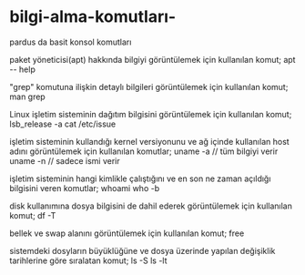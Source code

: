 # bilgi-alma-komutları-
pardus da basit konsol komutları

paket yöneticisi(apt) hakkında bilgiyi görüntülemek için kullanılan komut;
  apt -- help
  
"grep" komutuna ilişkin detaylı bilgileri görüntülemek için kullanılan komut;
  man grep
  
Linux işletim sisteminin dağıtım bilgisini görüntülemek için kullanılan komut;
  lsb_release -a
  cat /etc/issue
  
işletim sisteminin kullandığı kernel versiyonunu ve ağ içinde kullanılan host adını görüntülemek için kullanılan komutlar;
  uname -a // tüm bilgiyi verir
  uname -n // sadece ismi verir
  
işletim sisteminin hangi kimlikle çalıştığını ve en son ne zaman açıldığı bilgisini veren komutlar;
  whoami
  who -b
  
disk kullanımına dosya bilgisini de dahil ederek görüntülemek için kullanılan komut;
  df -T
  
bellek ve swap alanını görüntülemek için kullanılan komut;
  free
  
sistemdeki dosyların büyüklüğüne ve dosya üzerinde yapılan değişiklik tarihlerine göre sıralatan komut;
  ls -S
  ls -lt

